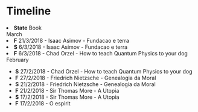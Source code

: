 # Timeline

<li><strong>State</strong> Book</li>
March
<li><strong>F</strong> 21/3/2018 - Isaac Asimov - Fundacao e terra</li>
<li><strong>S</strong> 6/3/2018 - Isaac Asimov - Fundacao e terra</li>
<li><strong>F</strong> 6/3/2018 - Chad Orzel - How to teach Quantum Physics to your dog</li>
February
<ul>
<li><strong>S</strong> 27/2/2018 - Chad Orzel - How to teach Quantum Physics to your dog</li>
<li><strong>F</strong> 27/2/2018 - Friedrich Nietzsche - Genealogia da Moral</li>
<li><strong>S</strong> 21/2/2018 - Friedrich Nietzsche - Genealogia da Moral</li>
<li><strong>F</strong> 21/2/2018 - Sir Thomas More - A Utopia</li>
<li><strong>S</strong> 17/2/2018 - Sir Thomas More - A Utopia</li>
<li><strong>F</strong> 17/2/2018 - O espirit</li>
</ul>
